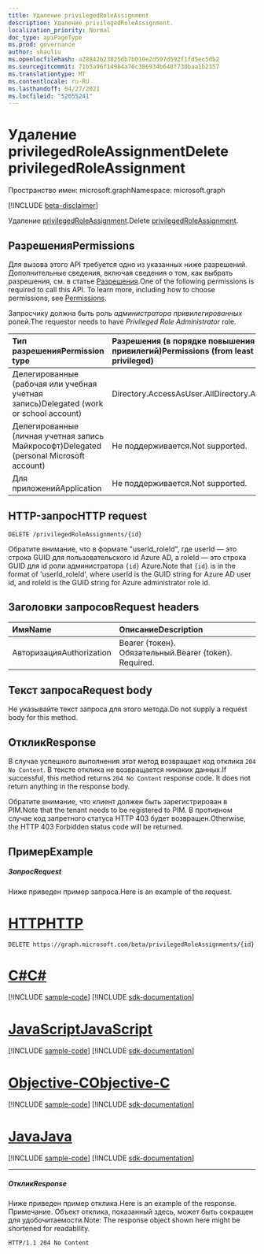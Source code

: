 ```yaml
---
title: Удаление privilegedRoleAssignment
description: Удаление privilegedRoleAssignment.
localization_priority: Normal
doc_type: apiPageType
ms.prod: governance
author: shauliu
ms.openlocfilehash: a28842b23825db7b010e2d597d592f1fd5ec5db2
ms.sourcegitcommit: 71b5a96f14984a76c386934b648f730baa1b2357
ms.translationtype: MT
ms.contentlocale: ru-RU
ms.lasthandoff: 04/27/2021
ms.locfileid: "52055241"
---
```

# <a name="delete-privilegedroleassignment"></a><span data-ttu-id="3ce4c-103">Удаление privilegedRoleAssignment</span><span class="sxs-lookup"><span data-stu-id="3ce4c-103">Delete privilegedRoleAssignment</span></span>

<span data-ttu-id="3ce4c-104">Пространство имен: microsoft.graph</span><span class="sxs-lookup"><span data-stu-id="3ce4c-104">Namespace: microsoft.graph</span></span>

[!INCLUDE [beta-disclaimer](../../includes/beta-disclaimer.md)]

<span data-ttu-id="3ce4c-105">Удаление [privilegedRoleAssignment](../resources/privilegedroleassignment.md).</span><span class="sxs-lookup"><span data-stu-id="3ce4c-105">Delete [privilegedRoleAssignment](../resources/privilegedroleassignment.md).</span></span>
## <a name="permissions"></a><span data-ttu-id="3ce4c-106">Разрешения</span><span class="sxs-lookup"><span data-stu-id="3ce4c-106">Permissions</span></span>
<span data-ttu-id="3ce4c-p101">Для вызова этого API требуется одно из указанных ниже разрешений. Дополнительные сведения, включая сведения о том, как выбрать разрешения, см. в статье [Разрешения](/graph/permissions-reference).</span><span class="sxs-lookup"><span data-stu-id="3ce4c-p101">One of the following permissions is required to call this API. To learn more, including how to choose permissions, see [Permissions](/graph/permissions-reference).</span></span>

<span data-ttu-id="3ce4c-109">Запросчику должна быть роль _администратора привилегированных_ ролей.</span><span class="sxs-lookup"><span data-stu-id="3ce4c-109">The requestor needs to have _Privileged Role Administrator_ role.</span></span>
 

|<span data-ttu-id="3ce4c-110">Тип разрешения</span><span class="sxs-lookup"><span data-stu-id="3ce4c-110">Permission type</span></span>      | <span data-ttu-id="3ce4c-111">Разрешения (в порядке повышения привилегий)</span><span class="sxs-lookup"><span data-stu-id="3ce4c-111">Permissions (from least to most privileged)</span></span>              |
|:--------------------|:---------------------------------------------------------|
|<span data-ttu-id="3ce4c-112">Делегированные (рабочая или учебная учетная запись)</span><span class="sxs-lookup"><span data-stu-id="3ce4c-112">Delegated (work or school account)</span></span> | <span data-ttu-id="3ce4c-113">Directory.AccessAsUser.All</span><span class="sxs-lookup"><span data-stu-id="3ce4c-113">Directory.AccessAsUser.All</span></span>    |
|<span data-ttu-id="3ce4c-114">Делегированные (личная учетная запись Майкрософт)</span><span class="sxs-lookup"><span data-stu-id="3ce4c-114">Delegated (personal Microsoft account)</span></span> | <span data-ttu-id="3ce4c-115">Не поддерживается.</span><span class="sxs-lookup"><span data-stu-id="3ce4c-115">Not supported.</span></span>    |
|<span data-ttu-id="3ce4c-116">Для приложений</span><span class="sxs-lookup"><span data-stu-id="3ce4c-116">Application</span></span> | <span data-ttu-id="3ce4c-117">Не поддерживается.</span><span class="sxs-lookup"><span data-stu-id="3ce4c-117">Not supported.</span></span> |

## <a name="http-request"></a><span data-ttu-id="3ce4c-118">HTTP-запрос</span><span class="sxs-lookup"><span data-stu-id="3ce4c-118">HTTP request</span></span>
<!-- { "blockType": "ignored" } -->
```http
DELETE /privilegedRoleAssignments/{id}
```

<span data-ttu-id="3ce4c-119">Обратите внимание, что в формате "userId_roleId", где userId — это строка GUID для пользовательского id Azure AD, а roleId — это строка GUID для id роли администратора ``{id}`` Azure.</span><span class="sxs-lookup"><span data-stu-id="3ce4c-119">Note that ``{id}`` is in the format of 'userId_roleId', where userId is the GUID string for Azure AD user id, and roleId is the GUID string for Azure administrator role id.</span></span>

## <a name="request-headers"></a><span data-ttu-id="3ce4c-120">Заголовки запросов</span><span class="sxs-lookup"><span data-stu-id="3ce4c-120">Request headers</span></span>
| <span data-ttu-id="3ce4c-121">Имя</span><span class="sxs-lookup"><span data-stu-id="3ce4c-121">Name</span></span>       | <span data-ttu-id="3ce4c-122">Описание</span><span class="sxs-lookup"><span data-stu-id="3ce4c-122">Description</span></span>|
|:---------------|:----------|
| <span data-ttu-id="3ce4c-123">Авторизация</span><span class="sxs-lookup"><span data-stu-id="3ce4c-123">Authorization</span></span>  | <span data-ttu-id="3ce4c-p102">Bearer {токен}. Обязательный.</span><span class="sxs-lookup"><span data-stu-id="3ce4c-p102">Bearer {token}. Required.</span></span> |

## <a name="request-body"></a><span data-ttu-id="3ce4c-126">Текст запроса</span><span class="sxs-lookup"><span data-stu-id="3ce4c-126">Request body</span></span>
<span data-ttu-id="3ce4c-127">Не указывайте текст запроса для этого метода.</span><span class="sxs-lookup"><span data-stu-id="3ce4c-127">Do not supply a request body for this method.</span></span>

## <a name="response"></a><span data-ttu-id="3ce4c-128">Отклик</span><span class="sxs-lookup"><span data-stu-id="3ce4c-128">Response</span></span>

<span data-ttu-id="3ce4c-p103">В случае успешного выполнения этот метод возвращает код отклика `204 No Content`. В тексте отклика не возвращается никаких данных.</span><span class="sxs-lookup"><span data-stu-id="3ce4c-p103">If successful, this method returns `204 No Content` response code. It does not return anything in the response body.</span></span>

<span data-ttu-id="3ce4c-131">Обратите внимание, что клиент должен быть зарегистрирован в PIM.</span><span class="sxs-lookup"><span data-stu-id="3ce4c-131">Note that the tenant needs to be registered to PIM.</span></span> <span data-ttu-id="3ce4c-132">В противном случае код запретного статуса HTTP 403 будет возвращен.</span><span class="sxs-lookup"><span data-stu-id="3ce4c-132">Otherwise, the HTTP 403 Forbidden status code will be returned.</span></span>
## <a name="example"></a><span data-ttu-id="3ce4c-133">Пример</span><span class="sxs-lookup"><span data-stu-id="3ce4c-133">Example</span></span>
##### <a name="request"></a><span data-ttu-id="3ce4c-134">Запрос</span><span class="sxs-lookup"><span data-stu-id="3ce4c-134">Request</span></span>
<span data-ttu-id="3ce4c-135">Ниже приведен пример запроса.</span><span class="sxs-lookup"><span data-stu-id="3ce4c-135">Here is an example of the request.</span></span>

# <a name="http"></a>[<span data-ttu-id="3ce4c-136">HTTP</span><span class="sxs-lookup"><span data-stu-id="3ce4c-136">HTTP</span></span>](#tab/http)
<!-- {
  "blockType": "request",
  "name": "delete_privilegedroleassignment"
}-->
```http
DELETE https://graph.microsoft.com/beta/privilegedRoleAssignments/{id}
```
# <a name="c"></a>[<span data-ttu-id="3ce4c-137">C#</span><span class="sxs-lookup"><span data-stu-id="3ce4c-137">C#</span></span>](#tab/csharp)
[!INCLUDE [sample-code](../includes/snippets/csharp/delete-privilegedroleassignment-csharp-snippets.md)]
[!INCLUDE [sdk-documentation](../includes/snippets/snippets-sdk-documentation-link.md)]

# <a name="javascript"></a>[<span data-ttu-id="3ce4c-138">JavaScript</span><span class="sxs-lookup"><span data-stu-id="3ce4c-138">JavaScript</span></span>](#tab/javascript)
[!INCLUDE [sample-code](../includes/snippets/javascript/delete-privilegedroleassignment-javascript-snippets.md)]
[!INCLUDE [sdk-documentation](../includes/snippets/snippets-sdk-documentation-link.md)]

# <a name="objective-c"></a>[<span data-ttu-id="3ce4c-139">Objective-C</span><span class="sxs-lookup"><span data-stu-id="3ce4c-139">Objective-C</span></span>](#tab/objc)
[!INCLUDE [sample-code](../includes/snippets/objc/delete-privilegedroleassignment-objc-snippets.md)]
[!INCLUDE [sdk-documentation](../includes/snippets/snippets-sdk-documentation-link.md)]

# <a name="java"></a>[<span data-ttu-id="3ce4c-140">Java</span><span class="sxs-lookup"><span data-stu-id="3ce4c-140">Java</span></span>](#tab/java)
[!INCLUDE [sample-code](../includes/snippets/java/delete-privilegedroleassignment-java-snippets.md)]
[!INCLUDE [sdk-documentation](../includes/snippets/snippets-sdk-documentation-link.md)]

---

##### <a name="response"></a><span data-ttu-id="3ce4c-141">Отклик</span><span class="sxs-lookup"><span data-stu-id="3ce4c-141">Response</span></span>
<span data-ttu-id="3ce4c-142">Ниже приведен пример отклика.</span><span class="sxs-lookup"><span data-stu-id="3ce4c-142">Here is an example of the response.</span></span> <span data-ttu-id="3ce4c-143">Примечание. Объект отклика, показанный здесь, может быть сокращен для удобочитаемости.</span><span class="sxs-lookup"><span data-stu-id="3ce4c-143">Note: The response object shown here might be shortened for readability.</span></span>
<!-- {
  "blockType": "response",
  "truncated": true
} -->
```http
HTTP/1.1 204 No Content
```

<!-- uuid: 8fcb5dbc-d5aa-4681-8e31-b001d5168d79
2015-10-25 14:57:30 UTC -->
<!--
{
  "type": "#page.annotation",
  "description": "Delete privilegedRoleAssignment",
  "keywords": "",
  "section": "documentation",
  "tocPath": "",
  "suppressions": [
  ]
}
-->


